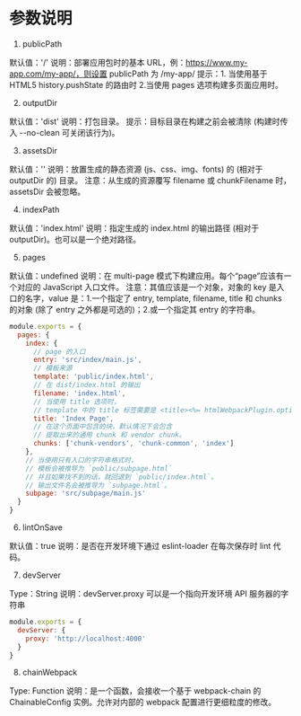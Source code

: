 # 参数说明

1. publicPath

默认值：'/'
说明：部署应用包时的基本 URL，例：https://www.my-app.com/my-app/，则设置 publicPath 为 /my-app/
提示：1. 当使用基于 HTML5 history.pushState 的路由时 2.当使用 pages 选项构建多页面应用时。

2. outputDir

默认值：'dist'
说明：打包目录。
提示：目标目录在构建之前会被清除 (构建时传入 --no-clean 可关闭该行为)。

3. assetsDir

默认值：''
说明：放置生成的静态资源 (js、css、img、fonts) 的 (相对于 outputDir 的) 目录。
注意：从生成的资源覆写 filename 或 chunkFilename 时，assetsDir 会被忽略。

4. indexPath

默认值：'index.html'
说明：指定生成的 index.html 的输出路径 (相对于 outputDir)。也可以是一个绝对路径。

5. pages

默认值：undefined
说明：在 multi-page 模式下构建应用。每个“page”应该有一个对应的 JavaScript 入口文件。
注意：其值应该是一个对象，对象的 key 是入口的名字，value 是：1.一个指定了 entry, template, filename, title 和 chunks 的对象 (除了 entry 之外都是可选的)；2.或一个指定其 entry 的字符串。

```js
module.exports = {
  pages: {
    index: {
      // page 的入口
      entry: 'src/index/main.js',
      // 模板来源
      template: 'public/index.html',
      // 在 dist/index.html 的输出
      filename: 'index.html',
      // 当使用 title 选项时，
      // template 中的 title 标签需要是 <title><%= htmlWebpackPlugin.options.title %></title>
      title: 'Index Page',
      // 在这个页面中包含的块，默认情况下会包含
      // 提取出来的通用 chunk 和 vendor chunk。
      chunks: ['chunk-vendors', 'chunk-common', 'index']
    },
    // 当使用只有入口的字符串格式时，
    // 模板会被推导为 `public/subpage.html`
    // 并且如果找不到的话，就回退到 `public/index.html`。
    // 输出文件名会被推导为 `subpage.html`。
    subpage: 'src/subpage/main.js'
  }
}
```

6. lintOnSave

默认值：true
说明：是否在开发环境下通过 eslint-loader 在每次保存时 lint 代码。

7. devServer

Type：String
说明：devServer.proxy 可以是一个指向开发环境 API 服务器的字符串

```js
module.exports = {
  devServer: {
    proxy: 'http://localhost:4000'
  }
}
```

8. chainWebpack

Type: Function
说明：是一个函数，会接收一个基于 webpack-chain 的 ChainableConfig 实例。允许对内部的 webpack 配置进行更细粒度的修改。
